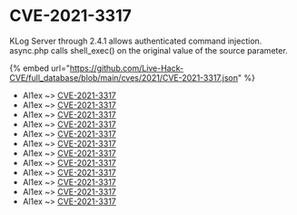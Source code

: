 # CVE-2021-3317

KLog Server through 2.4.1 allows authenticated command injection. async.php calls shell_exec() on the original value of the source parameter.

{% embed url="https://github.com/Live-Hack-CVE/full_database/blob/main/cves/2021/CVE-2021-3317.json" %}


* Al1ex ~> [CVE-2021-3317](https://www.alice-snow.ru/2021/database/cve-2021-3317/cve-2021-3317-al1ex)
* Al1ex ~> [CVE-2021-3317](https://www.alice-snow.ru/2021/database/cve-2021-3317/cve-2021-3317-al1ex)
* Al1ex ~> [CVE-2021-3317](https://www.alice-snow.ru/2021/database/cve-2021-3317/cve-2021-3317-al1ex)
* Al1ex ~> [CVE-2021-3317](https://www.alice-snow.ru/2021/database/cve-2021-3317/cve-2021-3317-al1ex)
* Al1ex ~> [CVE-2021-3317](https://www.alice-snow.ru/2021/database/cve-2021-3317/cve-2021-3317-al1ex)
* Al1ex ~> [CVE-2021-3317](https://www.alice-snow.ru/2021/database/cve-2021-3317/cve-2021-3317-al1ex)
* Al1ex ~> [CVE-2021-3317](https://www.alice-snow.ru/2021/database/cve-2021-3317/cve-2021-3317-al1ex)
* Al1ex ~> [CVE-2021-3317](https://www.alice-snow.ru/2021/database/cve-2021-3317/cve-2021-3317-al1ex)
* Al1ex ~> [CVE-2021-3317](https://www.alice-snow.ru/2021/database/cve-2021-3317/cve-2021-3317-al1ex)
* Al1ex ~> [CVE-2021-3317](https://www.alice-snow.ru/2021/database/cve-2021-3317/cve-2021-3317-al1ex)
* Al1ex ~> [CVE-2021-3317](https://www.alice-snow.ru/2021/database/cve-2021-3317/cve-2021-3317-al1ex)
* Al1ex ~> [CVE-2021-3317](https://www.alice-snow.ru/2021/database/cve-2021-3317/cve-2021-3317-al1ex)